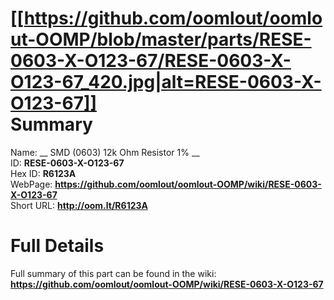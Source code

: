 
[[https://github.com/oomlout/oomlout-OOMP/blob/master/parts/RESE-0603-X-O123-67/RESE-0603-X-O123-67_420.jpg|alt=RESE-0603-X-O123-67]]     
Summary
=================
  
Name: __ SMD (0603) 12k Ohm Resistor 1% __    
ID: __RESE-0603-X-O123-67__   
Hex ID: __R6123A__   
WebPage: __https://github.com/oomlout/oomlout-OOMP/wiki/RESE-0603-X-O123-67__   
Short URL: __http://oom.lt/R6123A__   

Full Details
==========================
Full summary of this part can be found in the wiki:   
__https://github.com/oomlout/oomlout-OOMP/wiki/RESE-0603-X-O123-67__    

